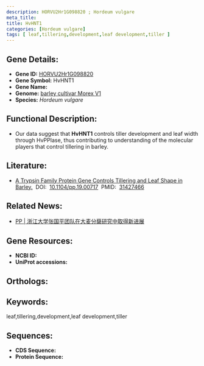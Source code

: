 ```yaml
---
description: HORVU2Hr1G098820 ; Hordeum vulgare
meta_title:
title: HvHNT1
categories: [Hordeum vulgare]
tags: [ leaf,tillering,development,leaf development,tiller ]
---
```


## Gene Details:
- **Gene ID:**	[HORVU2Hr1G098820]()
- **Gene Symbol:** HvHNT1
- **Gene Name:** 
- **Genome:** [barley cultivar Morex V1]()
- **Species:** *Hordeum vulgare*

## Functional Description:
   - Our data suggest that **HvHNT1** controls tiller development and leaf width through HvPPIase, thus contributing to understanding of the molecular players that control tillering in barley.

## Literature:
   - [A Trypsin Family Protein Gene Controls Tillering and Leaf Shape in Barley.]( https://academic.oup.com/plphys/article/181/2/701/6000126?login=true)&nbsp;&nbsp;DOI:&nbsp;&nbsp;[10.1104/pp.19.00717](https://academic.oup.com/plphys/article/181/2/701/6000126?login=true)&nbsp;&nbsp;PMID:&nbsp;&nbsp;[31427466](https://pubmed.ncbi.nlm.nih.gov/31427466/)

## Related News:
   - [PP | 浙江大学张国平团队在大麦分蘖研究中取得新进展](https://mp.weixin.qq.com/s?__biz=Mzg3MDEwNDEyMg==&mid=2247485543&idx=2&sn=17c3982f215611254841579444188273&chksm=ce93a532f9e42c240ff29a8114eee1fd460fb04fadc1f8b06ea727ecf323c1e5cf3f0b442c48&scene=27#wechat_redirect)

## Gene Resources:
- **NCBI ID:** [](https://www.ncbi.nlm.nih.gov/gene/?term=)
- **UniProt accessions:** [](https://www.uniprot.org/uniprotkb//entry)

## Orthologs:


## Keywords:
leaf,tillering,development,leaf development,tiller

## Sequences:
- **CDS Sequence:**
- **Protein Sequence:**
